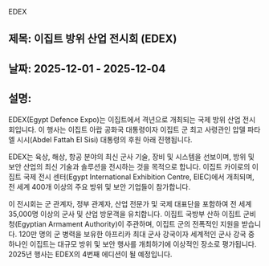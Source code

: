 EDEX

## 제목: 이집트 방위 산업 전시회 (EDEX)
## 날짜: 2025-12-01 - 2025-12-04
## 설명:
EDEX(Egypt Defence Expo)는 이집트에서 격년으로 개최되는 국제 방위 산업 전시회입니다. 이 행사는 이집트 아랍 공화국 대통령이자 이집트 군 최고 사령관인 압델 파타 엘 시시(Abdel Fattah El Sisi) 대통령의 후원 아래 진행됩니다.

EDEX는 육상, 해상, 항공 분야의 최신 군사 기술, 장비 및 시스템을 선보이며, 방위 및 보안 산업의 최신 기술과 솔루션을 전시하는 것을 목적으로 합니다. 이집트 카이로의 이집트 국제 전시 센터(Egypt International Exhibition Centre, EIEC)에서 개최되며, 전 세계 400개 이상의 주요 방위 및 보안 기업들이 참가합니다.

이 전시회는 군 관계자, 정부 관계자, 산업 전문가 및 국제 대표단을 포함하여 전 세계 35,000명 이상의 군사 및 산업 방문객을 유치합니다. 이집트 국방부 산하 이집트 군비청(Egyptian Armament Authority)이 주관하며, 이집트 군의 전폭적인 지원을 받습니다. 120만 명의 군 병력을 보유한 아프리카 최대 군사 강국이자 세계적인 군사 강국 중 하나인 이집트는 대규모 방위 및 보안 행사를 개최하기에 이상적인 장소로 평가됩니다. 2025년 행사는 EDEX의 4번째 에디션이 될 예정입니다.